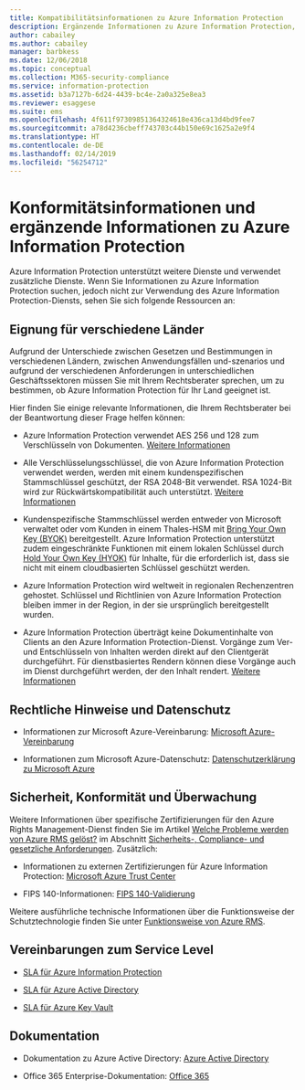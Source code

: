 ```yaml
---
title: Kompatibilitätsinformationen zu Azure Information Protection
description: Ergänzende Informationen zu Azure Information Protection, darunter rechtliche Hinweise, Informationen zur Kompatibilität und SLAs.
author: cabailey
ms.author: cabailey
manager: barbkess
ms.date: 12/06/2018
ms.topic: conceptual
ms.collection: M365-security-compliance
ms.service: information-protection
ms.assetid: b3a7127b-6d24-4439-bc4e-2a0a325e8ea3
ms.reviewer: esaggese
ms.suite: ems
ms.openlocfilehash: 4f611f97309851364324618e436ca13d4bd9fee7
ms.sourcegitcommit: a78d4236cbeff743703c44b150e69c1625a2e9f4
ms.translationtype: HT
ms.contentlocale: de-DE
ms.lasthandoff: 02/14/2019
ms.locfileid: "56254712"
---
```

# <a name="compliance-and-supporting-information-for-azureinformation-protection"></a>Konformitätsinformationen und ergänzende Informationen zu Azure Information Protection

Azure Information Protection unterstützt weitere Dienste und verwendet zusätzliche Dienste. Wenn Sie Informationen zu Azure Information Protection suchen, jedoch nicht zur Verwendung des Azure Information Protection-Diensts, sehen Sie sich folgende Ressourcen an:

## <a name="suitability-for-different-countries"></a>Eignung für verschiedene Länder

Aufgrund der Unterschiede zwischen Gesetzen und Bestimmungen in verschiedenen Ländern, zwischen Anwendungsfällen und-szenarios und aufgrund der verschiedenen Anforderungen in unterschiedlichen Geschäftssektoren müssen Sie mit Ihrem Rechtsberater sprechen, um zu bestimmen, ob Azure Information Protection für Ihr Land geeignet ist.

Hier finden Sie einige relevante Informationen, die Ihrem Rechtsberater bei der Beantwortung dieser Frage helfen können:

- Azure Information Protection verwendet AES 256 und 128 zum Verschlüsseln von Dokumenten. [Weitere Informationen](./how-does-it-work.md#cryptographic-controls-used-by-azure-rms-algorithms-and-key-lengths)

- Alle Verschlüsselungsschlüssel, die von Azure Information Protection verwendet werden, werden mit einem kundenspezifischen Stammschlüssel geschützt, der RSA 2048-Bit verwendet. RSA 1024-Bit wird zur Rückwärtskompatibilität auch unterstützt. [Weitere Informationen](./how-does-it-work.md#cryptographic-controls-used-by-azure-rms-algorithms-and-key-lengths)

- Kundenspezifische Stammschlüssel werden entweder von Microsoft verwaltet oder vom Kunden in einem Thales-HSM mit [Bring Your Own Key (BYOK)](plan-implement-tenant-key.md) bereitgestellt. Azure Information Protection unterstützt zudem eingeschränkte Funktionen mit einem lokalen Schlüssel durch [Hold Your Own Key (HYOK)](configure-adrms-restrictions.md) für Inhalte, für die erforderlich ist, dass sie nicht mit einem cloudbasierten Schlüssel geschützt werden.

- Azure Information Protection wird weltweit in regionalen Rechenzentren gehostet. Schlüssel und Richtlinien von Azure Information Protection bleiben immer in der Region, in der sie ursprünglich bereitgestellt wurden.
 
- Azure Information Protection überträgt keine Dokumentinhalte von Clients an den Azure Information Protection-Dienst. Vorgänge zum Ver- und Entschlüsseln von Inhalten werden direkt auf den Clientgerät durchgeführt. Für dienstbasiertes Rendern können diese Vorgänge auch im Dienst durchgeführt werden, der den Inhalt rendert. [Weitere Informationen](./how-does-it-work.md)

## <a name="legal-and-privacy"></a>Rechtliche Hinweise und Datenschutz

- Informationen zur Microsoft Azure-Vereinbarung: [Microsoft Azure-Vereinbarung](https://azure.microsoft.com/support/legal/subscription-agreement/)

- Informationen zum Microsoft Azure-Datenschutz: [Datenschutzerklärung zu Microsoft Azure](https://azure.microsoft.com/support/legal/privacy-statement/)

## <a name="security-compliance-and-auditing"></a>Sicherheit, Konformität und Überwachung

Weitere Informationen über spezifische Zertifizierungen für den Azure Rights Management-Dienst finden Sie im Artikel [Welche Probleme werden von Azure RMS gelöst?](./azure-rms-problems-it-solves.md) im Abschnitt [Sicherheits-, Compliance- und gesetzliche Anforderungen](./what-is-azure-rms.md#security-compliance-and-regulatory-requirements). Zusätzlich:

- Informationen zu externen Zertifizierungen für Azure Information Protection: [Microsoft Azure Trust Center](https://azure.microsoft.com/support/trust-center/)

- FIPS 140-Informationen: [FIPS 140-Validierung](https://technet.microsoft.com/library/security/cc750357.aspx)

Weitere ausführliche technische Informationen über die Funktionsweise der Schutztechnologie finden Sie unter [Funktionsweise von Azure RMS](./how-does-it-work.md). 

## <a name="service-level-agreements"></a>Vereinbarungen zum Service Level

- [SLA für Azure Information Protection](https://azure.microsoft.com/support/legal/sla/information-protection/v1_0/)

- [SLA für Azure Active Directory](https://azure.microsoft.com/support/legal/sla/active-directory/v1_0/)

- [SLA für Azure Key Vault](https://azure.microsoft.com/support/legal/sla/key-vault/v1_0/)

## <a name="documentation"></a>Dokumentation

- Dokumentation zu Azure Active Directory: [Azure Active Directory](/azure/active-directory/fundamentals/active-directory-whatis)

- Office 365 Enterprise-Dokumentation: [Office 365](https://docs.microsoft.com/en-us/Office365/Enterprise/)

